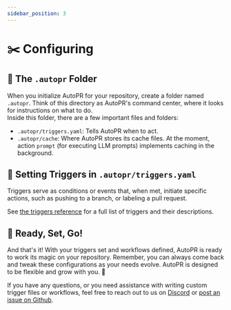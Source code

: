 ```yaml
---
sidebar_position: 3
---
```


# ✂️ Configuring

## 📁 The `.autopr` Folder

When you initialize AutoPR for your repository, create a folder named `.autopr`.
Think of this directory as AutoPR's command center, where it looks for instructions on what to do.  
Inside this folder, there are a few important files and folders:

- `.autopr/triggers.yaml`: Tells AutoPR when to act.
- `.autopr/cache`: Where AutoPR stores its cache files.
  At the moment, action `prompt` (for executing LLM prompts) implements caching in the background.

## 🏁 Setting Triggers in `.autopr/triggers.yaml`

Triggers serve as conditions or events that, when met, initiate specific actions,
such as pushing to a branch, or labeling a pull request.

See [the triggers reference](../reference/triggers) for a full list of triggers and their descriptions.

## 🚀 Ready, Set, Go!

And that's it! With your triggers set and workflows defined, AutoPR is ready to work its magic on your repository. 
Remember, you can always come back and tweak these configurations as your needs evolve. AutoPR is designed to be flexible and grow with you. 🌟

If you have any questions, or you need assistance with writing custom trigger files or workflows, feel free to reach out to us on [Discord](https://discord.com/invite/ykk7Znt3K6) or [post an issue on Github](https://github.com/irgolic/AutoPR/issues).